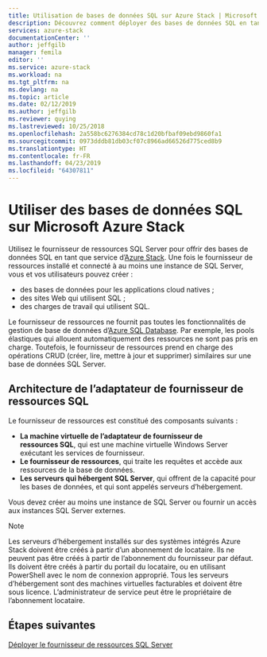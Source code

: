 ```yaml
---
title: Utilisation de bases de données SQL sur Azure Stack | Microsoft Docs
description: Découvrez comment déployer des bases de données SQL en tant que service sur Azure Stack et les étapes rapides à suivre pour déployer l’adaptateur de fournisseur de ressources SQL Server.
services: azure-stack
documentationCenter: ''
author: jeffgilb
manager: femila
editor: ''
ms.service: azure-stack
ms.workload: na
ms.tgt_pltfrm: na
ms.devlang: na
ms.topic: article
ms.date: 02/12/2019
ms.author: jeffgilb
ms.reviewer: quying
ms.lastreviewed: 10/25/2018
ms.openlocfilehash: 2a558bc6276384cd78c1d20bfbaf09ebd9860fa1
ms.sourcegitcommit: 0973dddb81db03cf07c8966ad66526d775ced8b9
ms.translationtype: HT
ms.contentlocale: fr-FR
ms.lasthandoff: 04/23/2019
ms.locfileid: "64307811"
---
```

# <a name="use-sql-databases-on-microsoft-azure-stack"></a>Utiliser des bases de données SQL sur Microsoft Azure Stack

Utilisez le fournisseur de ressources SQL Server pour offrir des bases de données SQL en tant que service d’[Azure Stack](azure-stack-overview.md). Une fois le fournisseur de ressources installé et connecté à au moins une instance de SQL Server, vous et vos utilisateurs pouvez créer :

- des bases de données pour les applications cloud natives ;
- des sites Web qui utilisent SQL ;
- des charges de travail qui utilisent SQL.

Le fournisseur de ressources ne fournit pas toutes les fonctionnalités de gestion de base de données d’[Azure SQL Database](https://azure.microsoft.com/services/sql-database/). Par exemple, les pools élastiques qui allouent automatiquement des ressources ne sont pas pris en charge. Toutefois, le fournisseur de ressources prend en charge des opérations CRUD (créer, lire, mettre à jour et supprimer) similaires sur une base de données SQL Server. 

## <a name="sql-resource-provider-adapter-architecture"></a>Architecture de l’adaptateur de fournisseur de ressources SQL

Le fournisseur de ressources est constitué des composants suivants :

- **La machine virtuelle de l’adaptateur de fournisseur de ressources SQL**, qui est une machine virtuelle Windows Server exécutant les services de fournisseur.
- **Le fournisseur de ressources**, qui traite les requêtes et accède aux ressources de la base de données.
- **Les serveurs qui hébergent SQL Server**, qui offrent de la capacité pour les bases de données, et qui sont appelés serveurs d’hébergement.

Vous devez créer au moins une instance de SQL Server ou fournir un accès aux instances SQL Server externes.

> [!NOTE]
> Les serveurs d’hébergement installés sur des systèmes intégrés Azure Stack doivent être créés à partir d’un abonnement de locataire. Ils ne peuvent pas être créés à partir de l’abonnement du fournisseur par défaut. Ils doivent être créés à partir du portail du locataire, ou en utilisant PowerShell avec le nom de connexion approprié. Tous les serveurs d’hébergement sont des machines virtuelles facturables et doivent être sous licence. L’administrateur de service peut être le propriétaire de l’abonnement locataire.

## <a name="next-steps"></a>Étapes suivantes

[Déployer le fournisseur de ressources SQL Server](azure-stack-sql-resource-provider-deploy.md)
